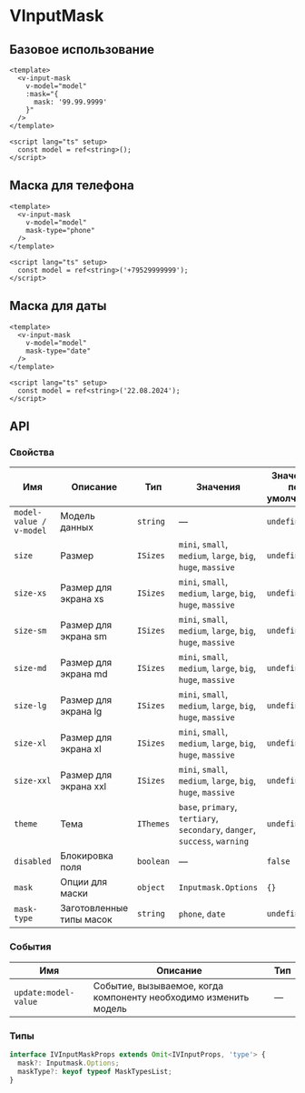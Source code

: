 # VInputMask

## Базовое использование
```vue
<template>
  <v-input-mask 
    v-model="model"
    :mask="{
      mask: '99.99.9999'
    }"
  />
</template>

<script lang="ts" setup>
  const model = ref<string>();
</script>
```

## Маска для телефона
```vue
<template>
  <v-input-mask 
    v-model="model"
    mask-type="phone"
  />
</template>

<script lang="ts" setup>
  const model = ref<string>('+79529999999');
</script>
```

## Маска для даты
```vue
<template>
  <v-input-mask 
    v-model="model"
    mask-type="date"
  />
</template>

<script lang="ts" setup>
  const model = ref<string>('22.08.2024');
</script>
```

## API

### Свойства
| Имя                     | Описание                 | Тип       | Значения                                                                   | Значение по умолчанию | Обязательно |   
|-------------------------|--------------------------|-----------|----------------------------------------------------------------------------|-----------------------|-------------|
| `model-value / v-model` | Модель данных            | `string`  | —                                                                          | `undefined`           | `false`     |
| `size`                  | Размер                   | `ISizes`  | `mini`, `small`, `medium`, `large`, `big`, `huge`, `massive`               | `undefined`           | `false`     |
| `size-xs`               | Размер для экрана xs     | `ISizes`  | `mini`, `small`, `medium`, `large`, `big`, `huge`, `massive`               | `undefined`           | `false`     |
| `size-sm`               | Размер для экрана sm     | `ISizes`  | `mini`, `small`, `medium`, `large`, `big`, `huge`, `massive`               | `undefined`           | `false`     |
| `size-md`               | Размер для экрана md     | `ISizes`  | `mini`, `small`, `medium`, `large`, `big`, `huge`, `massive`               | `undefined`           | `false`     |
| `size-lg`               | Размер для экрана lg     | `ISizes`  | `mini`, `small`, `medium`, `large`, `big`, `huge`, `massive`               | `undefined`           | `false`     |
| `size-xl`               | Размер для экрана xl     | `ISizes`  | `mini`, `small`, `medium`, `large`, `big`, `huge`, `massive`               | `undefined`           | `false`     |
| `size-xxl`              | Размер для экрана xxl    | `ISizes`  | `mini`, `small`, `medium`, `large`, `big`, `huge`, `massive`               | `undefined`           | `false`     |
| `theme`                 | Тема                     | `IThemes` | `base`, `primary`, `tertiary`, `secondary`, `danger`, `success`, `warning` | `undefined`           | `false`     |
| `disabled`              | Блокировка поля          | `boolean` | —                                                                          | `false`               | `false`     |
| `mask`                  | Опции для маски          | `object`  | `Inputmask.Options`                                                        | `{}`                  | `false`     |
| `mask-type`             | Заготовленные типы масок | `string`  | `phone`, `date`                                                            | `undefined`           | `false`     |

### События
| Имя                  | Описание                                                         | Тип |
|----------------------|------------------------------------------------------------------|-----|
| `update:model-value` | Событие, вызываемое, когда компоненту необходимо изменить модель | —   |

### Типы
```typescript
interface IVInputMaskProps extends Omit<IVInputProps, 'type'> {
  mask?: Inputmask.Options;
  maskType?: keyof typeof MaskTypesList;
}
```
